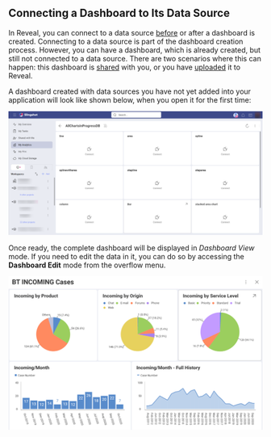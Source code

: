 ## Connecting a Dashboard to Its Data Source

In Reveal, you can connect to a data source [before](overview.md) or after a dashboard is created. Connecting to a data source is part of the dashboard creation process. However, you can have a dashboard, which is already created, but still not connected to a data source. There are two scenarios where this can happen: this dashboard is [shared](~/en/dashboards/sharing-dashboards/share-a-dashboard.md) with you, or you have [uploaded](uploading-dashboards.md) it to Reveal. 

A dashboard created with data sources you have not yet added into your application will look like shown below, when you open it for the first time: 

![A dashboard sample](images/dashboard-own-data-sources.png)

Once ready, the complete dashboard will be displayed in *Dashboard View* mode. If you need to edit the data in it, you can do so by accessing the **Dashboard Edit** mode from the overflow menu.

![Final Dashboard Own Data Source](images/final-dashboard-own-data-source.png)
